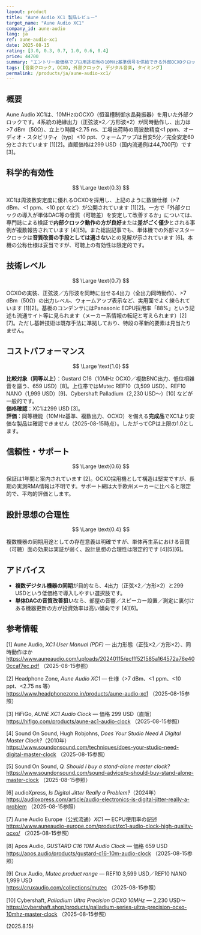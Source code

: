 ```yaml
---
layout: product
title: "Aune Audio XC1 製品レビュー"
target_name: "Aune Audio XC1"
company_id: aune-audio
lang: ja
ref: aune-audio-xc1
date: 2025-08-15
rating: [3.0, 0.3, 0.7, 1.0, 0.6, 0.4]
price: 44700
summary: "エントリー級価格でプロ用途相当の10MHz基準信号を供給できる外部OCXOクロックですが、可聴面での実利は依然として限定的です"
tags: [音楽クロック, OCXO, 外部クロック, デジタル音楽, タイミング]
permalink: /products/ja/aune-audio-xc1/
---
```


## 概要

Aune Audio XC1は、10MHzのOCXO（恒温槽制御水晶発振器）を用いた外部クロックです。4系統の絶縁出力（正弦波×2／方形波×2）が同時動作し、出力は>7 dBm（50Ω）、立上り時間<2.75 ns、工場出荷時の周波数精度<1 ppm、オーディオ・スタビリティ（typ）<10 ppt、ウォームアップは目安5分／完全安定60分とされています [1][2]。直販価格は299 USD（国内流通例は44,700円）です [3]。

## 科学的有効性

$$ \Large \text{0.3} $$

XC1は周波数安定度に優れるOCXOを採用し、上記のように数値仕様（>7 dBm、<1 ppm、<10 ppt など）が公開されています [1][2]。一方で「外部クロックの導入が単体DAC等の音質（可聴差）を安定して改善するか」については、専門誌による検証で**内部クロック動作の方が良好**または**差がごく僅少**とされる事例が複数報告されています [4][5]。また総説記事でも、単体機での外部マスタークロックは**音質改善の手段としては適さない**との見解が示されています [6]。本機の公称仕様は妥当ですが、可聴上の有効性は限定的です。

## 技術レベル

$$ \Large \text{0.7} $$

OCXOの実装、正弦波／方形波を同時に出せる4出力（全出力同時動作）、>7 dBm（50Ω）の出力レベル、ウォームアップ表示など、実用面でよく練られています [1][2]。基板のコンデンサにはPanasonic ECPU採用率「88%」という記述も流通サイト等に見られます（メーカー系情報の転記と考えられます）[2][7]。ただし基幹技術は既存手法に準拠しており、特段の革新的要素は見当たりません。

## コストパフォーマンス

$$ \Large \text{1.0} $$

**比較対象（同等以上）**：Gustard C16（10MHz OCXO／複数BNC出力、低位相雑音を謳う、659 USD）[8]。上位帯ではMutec REF10（3,599 USD）、REF10 NANO（1,999 USD）[9]、Cybershaft Palladium（2,230 USD～）[10] などが一般的です。  
**価格確認**：XC1は299 USD [3]。  
**評価**：同等機能（10MHz基準、複数出力、OCXO）を備える**完成品**でXC1より安価な製品は確認できません（2025-08-15時点）。したがってCPは上限の1.0とします。

## 信頼性・サポート

$$ \Large \text{0.6} $$

保証は1年間と案内されています [2]。OCXO採用機として構造は堅実ですが、長期の実測RMA情報は不明です。サポート網は大手欧州メーカーに比べると限定的で、平均的評価とします。

## 設計思想の合理性

$$ \Large \text{0.4} $$

複数機器の同期用途としての存在意義は明確ですが、単体再生系における音質（可聴）面の効果は実証が弱く、設計思想の合理性は限定的です [4][5][6]。

## アドバイス

- **複数デジタル機器の同期**が目的なら、4出力（正弦×2／方形×2）と299 USDという低価格で導入しやすい選択肢です。  
- **単体DACの音質改善狙い**なら、部屋の音響／スピーカー設置／測定に裏付けある機器更新の方が投資効率は高い傾向です [4][6]。

## 参考情報

[1] Aune Audio, *XC1 User Manual (PDF)* — 出力形態（正弦×2／方形×2）、同時動作ほか  
https://www.auneaudio.com/uploads/20240115/ecfff521585a164572a76e400ccaf7ec.pdf （2025-08-15参照）

[2] Headphone Zone, *Aune Audio XC1* — 仕様（>7 dBm、<1 ppm、<10 ppt、<2.75 ns 等）  
https://www.headphonezone.in/products/aune-audio-xc1 （2025-08-15参照）

[3] HiFiGo, *AUNE XC1 Audio Clock* — 価格 299 USD（直販）  
https://hifigo.com/products/aune-ac1-audio-clock （2025-08-15参照）

[4] Sound On Sound, Hugh Robjohns, *Does Your Studio Need A Digital Master Clock?*（2010年）  
https://www.soundonsound.com/techniques/does-your-studio-need-digital-master-clock （2025-08-15参照）

[5] Sound On Sound, *Q. Should I buy a stand-alone master clock?*  
https://www.soundonsound.com/sound-advice/q-should-buy-stand-alone-master-clock （2025-08-15参照）

[6] audioXpress, *Is Digital Jitter Really a Problem?*（2024年）  
https://audioxpress.com/article/audio-electronics-is-digital-jitter-really-a-problem （2025-08-15参照）

[7] Aune Audio Europe（公式流通）*XC1* — ECPU使用率の記述  
https://www.auneaudio-europe.com/product/xc1-audio-clock-high-quality-ocxo/ （2025-08-15参照）

[8] Apos Audio, *GUSTARD C16 10M Audio Clock* — 価格 659 USD  
https://apos.audio/products/gustard-c16-10m-audio-clock （2025-08-15参照）

[9] Crux Audio, *Mutec product range* — REF10 3,599 USD／REF10 NANO 1,999 USD  
https://cruxaudio.com/collections/mutec （2025-08-15参照）

[10] Cybershaft, *Palladium Ultra Precision OCXO 10MHz* — 2,230 USD～  
https://cybershaft.shop/products/palladium-series-ultra-precision-ocxo-10mhz-master-clock （2025-08-15参照）

(2025.8.15)


